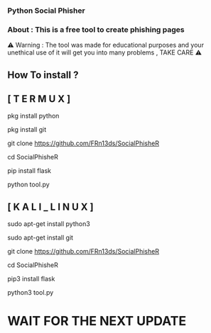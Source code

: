 ### Python Social Phisher 
### About : This is a free tool to create phishing pages 
⚠ Warning : The tool was made for educational purposes and your unethical use of it will get you into many problems , TAKE CARE ⚠
## How To install ?
## [ T E R M U X ]

pkg install python

pkg install git

git clone https://github.com/FRn13ds/SocialPhisheR

cd SocialPhisheR

pip install flask

python tool.py

## [ K A L I _ L I N U X ]

sudo apt-get install python3

sudo apt-get install git

git clone https://github.com/FRn13ds/SocialPhisheR

cd SocialPhisheR

pip3 install flask

python3 tool.py

# WAIT FOR THE NEXT UPDATE 
